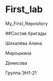 # First_lab
My_First_Repository

##Состав бригады

Шихалёва Алина

Мирошкина

Денисова

Группа ЭН1-21
